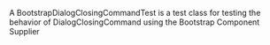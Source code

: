 A BootstrapDialogClosingCommandTest is a test class for testing the behavior of DialogClosingCommand using the Bootstrap Component Supplier